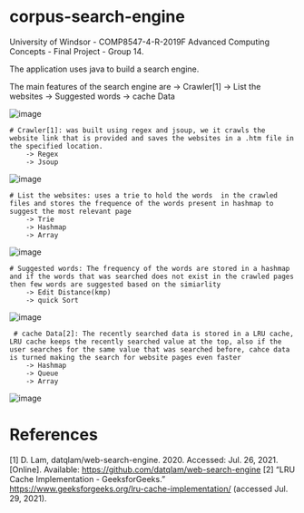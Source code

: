 ﻿# corpus-search-engine
University of Windsor - COMP8547-4-R-2019F Advanced Computing Concepts - Final Project - Group 14.

The application uses java to build a search engine.

The main features of the search engine are
    -> Crawler[1]
    -> List the websites
    -> Suggested words
    -> cache Data
    
![image](https://user-images.githubusercontent.com/41389917/126972623-ceb3039c-4f63-4d26-9836-96992c81fd99.png)

    
    # Crawler[1]: was built using regex and jsoup, we it crawls the website link that is provided and saves the websites in a .htm file in the specified location.
        -> Regex
        -> Jsoup
   ![image](https://user-images.githubusercontent.com/41389917/126972403-3292e4eb-2331-416d-9cec-c75f36a435ea.png)
   
    # List the websites: uses a trie to hold the words  in the crawled files and stores the frequence of the words present in hashmap to suggest the most relevant page
        -> Trie
        -> Hashmap
        -> Array
   ![image](https://user-images.githubusercontent.com/41389917/126972484-da6a1662-e7f3-48ad-8dde-48d06bdb3646.png)

    # Suggested words: The frequency of the words are stored in a hashmap and if the words that was searched does not exist in the crawled pages then few words are suggested based on the simiarlity
        -> Edit Distance(kmp)
        -> quick Sort
   ![image](https://user-images.githubusercontent.com/41389917/126972537-78576acb-4a49-4cc1-b3ec-e7b05d20c147.png)
   
     # cache Data[2]: The recently searched data is stored in a LRU cache, LRU cache keeps the recently searched value at the top, also if the user searches for the same value that was searched before, cahce data is turned making the search for website pages even faster
        -> Hashmap
        -> Queue
        -> Array
   ![image](https://user-images.githubusercontent.com/41389917/126972580-e0d82a57-5f13-47e1-a266-de4c6b3ce875.png)






# References
[1] D. Lam, datqlam/web-search-engine. 2020. Accessed: Jul. 26, 2021. [Online]. Available: https://github.com/datqlam/web-search-engine
[2] “LRU Cache Implementation - GeeksforGeeks.” https://www.geeksforgeeks.org/lru-cache-implementation/ (accessed Jul. 29, 2021).

